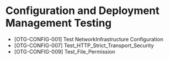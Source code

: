 # Configuration and Deployment Management Testing
- [OTG-CONFIG-001] Test NetworkInfrastructure Configuration
- [OTG-CONFIG-007] Test_HTTP_Strict_Transport_Security
- [OTG-CONFIG-009] Test_File_Permission